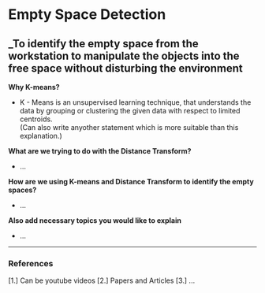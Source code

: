 # Empty Space Detection
_To identify the empty space from the workstation to manipulate the objects into the free space without disturbing the environment
---

**Why K-means?**

- K - Means is an unsupervised learning technique, that understands the data by grouping or clustering the given data with respect to limited centroids.  
(Can also write anyother statement which is more suitable than this explanation.)

**What are we trying to do with the Distance Transform?**

- ...

**How are we using K-means and Distance Transform to identify the empty spaces?**

- ...

**Also add necessary topics you would like to explain**

- ...

---

### References

[1.] Can be youtube videos
[2.] Papers and Articles
[3.] ...
